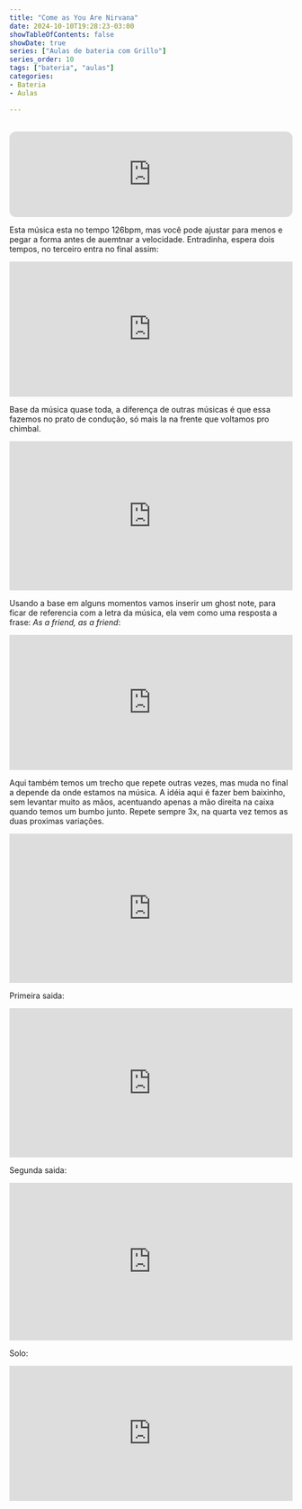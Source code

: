 ```yaml
---
title: "Come as You Are Nirvana"
date: 2024-10-10T19:28:23-03:00
showTableOfContents: false
showDate: true
series: ["Aulas de bateria com Grillo"]
series_order: 10
tags: ["bateria", "aulas"]
categories:
- Bateria
- Aulas

---
```


</br>
<iframe style="border-radius:12px" src="https://open.spotify.com/embed/track/2RsAajgo0g7bMCHxwH3Sk0?utm_source=generator" width="100%" height="152" frameBorder="0" allowfullscreen="" allow="autoplay; clipboard-write; encrypted-media; fullscreen; picture-in-picture" loading="lazy"></iframe>

Esta música esta no tempo 126bpm, mas você pode ajustar para menos e pegar a forma antes de auemtnar a velocidade.
Entradinha, espera dois tempos, no terceiro entra no final assim:
<iframe width="100%" height="240" src="https://guisso.dev/GrooveScribe/GrooveEmbed.html?TimeSig=4/4&Div=16&Tempo=126&Measures=1&H=|----------------|&S=|----------------|&K=|----------------|&T1=|----------------|&T2=|-------------o--|&T4=|--------------oo|" frameborder="0" ></iframe>

Base da música quase toda, a diferença de outras músicas é que essa fazemos no prato de condução, só mais la na frente que voltamos pro chimbal.
<iframe width="100%" height="265" src="https://guisso.dev/GrooveScribe/GrooveEmbed.html?TimeSig=4/4&Div=16&Tempo=126&Measures=2&H=|x-x-x-x-x-x-x-x-|x-x-x-x-x-x-x-x-|&S=|----O-------O---|----O-------O---|&K=|o-------o-o---o-|o-o---o---o---o-|" frameborder="0" ></iframe>

Usando a base em alguns momentos vamos inserir um ghost note, para ficar de referencia com a letra da música, ela vem como uma resposta a frase: *As a friend, as a friend*:
<iframe width="100%" height="240" src="https://guisso.dev/GrooveScribe/GrooveEmbed.html?TimeSig=4/4&Div=16&Tempo=126&Measures=1&H=|x-x-x-x-x-x-x-x-|&S=|----O--g----O---|&K=|o-------o-o---o-|" frameborder="0" ></iframe>

Aqui também temos um trecho que repete outras vezes, mas muda no final a depende da onde estamos na música. A idéia aqui é fazer bem baixinho, sem levantar muito as mãos, acentuando apenas a mão direita na caixa quando temos um bumbo junto. Repete sempre 3x, na quarta vez temos as duas proximas variações.
<iframe width="100%" height="265" src="https://guisso.dev/GrooveScribe/GrooveEmbed.html?TimeSig=4/4&Div=16&Tempo=126&Measures=2&H=|c-x-x-x-x-x-x-x-|c-x-------------|&S=|----O-------O---|----OoOoOoOoOoOo|&K=|o-------o-o-----|o---o---o---o---|" frameborder="0" ></iframe>

Primeira saida:
<iframe width="100%" height="265" src="https://guisso.dev/GrooveScribe/GrooveEmbed.html?TimeSig=4/4&Div=16&Tempo=126&Measures=2&H=|c-x-x-x-x-x-x-x-|c-x-------------|&S=|----O-------O---|----OoOo----f---|&K=|o-------o-o-----|o---o------o----|&T1=|----------------|----------------|&T2=|----------------|--------oo------|&T4=|----------------|----------o-----|" frameborder="0" ></iframe>

Segunda saida:
<iframe width="100%" height="280" src="https://guisso.dev/GrooveScribe/GrooveEmbed.html?TimeSig=4/4&Div=16&Tempo=120&Measures=2&H=|o-x-x-x-x-x-x-x-|--------------c-|&S=|----O-------O---|f---f---f---f---|&K=|o-------o-o-----|--o---o---o---o-|&T1=|----------------|----------------|&T2=|----------------|----------------|&T4=|----------------|----------------|" frameborder="0" ></iframe>

Solo:
<iframe width="100%" height="240" src="https://guisso.dev/GrooveScribe/GrooveEmbed.html?TimeSig=4/4&Div=32&Tempo=78&Measures=1&H=|x-------x---x---x---x---x---x---|&S=|----O-------O-------O-------O-OO|&K=|o-o-----o-o-----o-o-----o-o-----|" frameborder="0" ></iframe>

